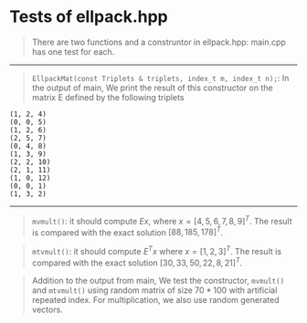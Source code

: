 

# Tests of ellpack.hpp

> There are two functions and a construntor in ellpack.hpp: main.cpp has one test for each.

***
> `EllpackMat(const Triplets & triplets, index_t m, index_t n);`: In the output of main, We print the result of this constructor on the matrix E defined by the following triplets
```
(1, 2, 4)
(0, 0, 5)
(1, 2, 6)
(2, 5, 7)
(0, 4, 8)
(1, 3, 9)
(2, 2, 10)
(2, 1, 11)
(1, 0, 12)
(0, 0, 1)
(1, 3, 2)
```

***

> `mvmult()`: it should compute $Ex$, where
$x = [4,5,6,7,8,9]^{T}$. The result is compared with the exact solution  $[88,185,178]^{T}$.

> `mtvmult()`: it should compute $E^Tx$ where $x=[1,2,3]^T$. The result is compared with the exact solution $[30,33,50,22,8,21]^{T}$.

>Addition to the output from main, We test the constructor, `mvmult()` and `mtvmult()` using random matrix of size $70 * 100$ with artificial repeated index. 
>For multiplication, we also use random generated vectors.